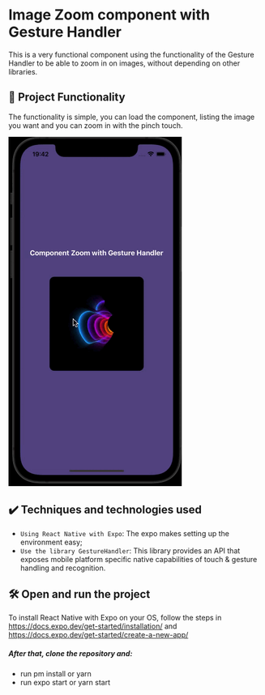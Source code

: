 # Image Zoom component with Gesture Handler

This is a very functional component using the functionality of the Gesture Handler to be able to zoom in on images, without depending on other libraries.

## 🔨 Project Functionality

The functionality is simple, you can load the component, listing the image you want and you can zoom in with the pinch touch.

![Gif Zoom](https://github.com/felipeamodio/Zoom-Component/blob/master/Zoom.gif)

## ✔️ Techniques and technologies used

- `Using React Native with Expo`: The expo makes setting up the environment easy;
- `Use the library GestureHandler`: This library provides an API that exposes mobile platform specific native capabilities of touch & gesture handling and recognition.

## 🛠️ Open and run the project

To install React Native with Expo on your OS, follow the steps in https://docs.expo.dev/get-started/installation/ and https://docs.expo.dev/get-started/create-a-new-app/
##### After that, clone the repository and:
- run pm install or yarn
- run expo start or yarn start
